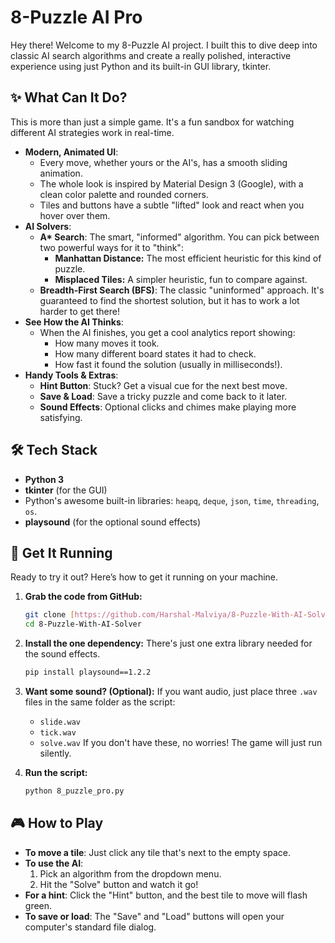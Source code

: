# 8-Puzzle AI Pro

Hey there! Welcome to my 8-Puzzle AI project. I built this to dive deep into classic AI search algorithms and create a really polished, interactive experience using just Python and its built-in GUI library, tkinter.



## ✨ What Can It Do?

This is more than just a simple game. It's a fun sandbox for watching different AI strategies work in real-time.

* **Modern, Animated UI**:
    * Every move, whether yours or the AI's, has a smooth sliding animation.
    * The whole look is inspired by Material Design 3 (Google), with a clean color palette and rounded corners.
    * Tiles and buttons have a subtle "lifted" look and react when you hover over them.
* **AI Solvers**:
    * **A\* Search**: The smart, "informed" algorithm. You can pick between two powerful ways for it to "think":
        * **Manhattan Distance:** The most efficient heuristic for this kind of puzzle.
        * **Misplaced Tiles:** A simpler heuristic, fun to compare against.
    * **Breadth-First Search (BFS)**: The classic "uninformed" approach. It's guaranteed to find the shortest solution, but it has to work a lot harder to get there!
* **See How the AI Thinks**:
    * When the AI finishes, you get a cool analytics report showing:
        * How many moves it took.
        * How many different board states it had to check.
        * How fast it found the solution (usually in milliseconds!).
* **Handy Tools & Extras**:
    * **Hint Button**: Stuck? Get a visual cue for the next best move.
    * **Save & Load**: Save a tricky puzzle and come back to it later.
    * **Sound Effects**: Optional clicks and chimes make playing more satisfying.

## 🛠️ Tech Stack

* **Python 3**
* **tkinter** (for the GUI)
* Python's awesome built-in libraries: `heapq`, `deque`, `json`, `time`, `threading`, `os`.
* **playsound** (for the optional sound effects)

## 🚀 Get It Running

Ready to try it out? Here’s how to get it running on your machine.

1.  **Grab the code from GitHub:**
    ```sh
    git clone [https://github.com/Harshal-Malviya/8-Puzzle-With-AI-Solver](https://github.com/Harshal-Malviya/8-Puzzle-With-AI-Solver)
    cd 8-Puzzle-With-AI-Solver
    ```

2.  **Install the one dependency:**
    There's just one extra library needed for the sound effects.
    ```sh
    pip install playsound==1.2.2
    ```
    

3.  **Want some sound? (Optional):**
    If you want audio, just place three `.wav` files in the same folder as the script:
    * `slide.wav`
    * `tick.wav`
    * `solve.wav`
    If you don't have these, no worries! The game will just run silently.

4.  **Run the script:**
    ```sh
    python 8_puzzle_pro.py
    ```

## 🎮 How to Play

* **To move a tile**: Just click any tile that's next to the empty space.
* **To use the AI**:
    1.  Pick an algorithm from the dropdown menu.
    2.  Hit the "Solve" button and watch it go!
* **For a hint**: Click the "Hint" button, and the best tile to move will flash green.
* **To save or load**: The "Save" and "Load" buttons will open your computer's standard file dialog.
